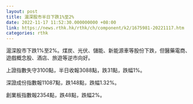 ```yaml
---
layout: post
title: 滬深股市半日下跌1%至2%
date: 2022-11-17 11:52:30.000000000 +08:00
link: https://news.rthk.hk/rthk/ch/component/k2/1675981-20221117.htm
categories: rthk
---
```


滬深股市下跌1%至2%。煤炭、光伏、儲能、新能源車等股份下跌，但醫藥電商、遊戲概念股、酒店、旅遊等逆市向好。

上證指數失守3100點，半日收報3088點，跌31點，跌幅1%。

深證成份指數報11087點，跌148點，跌幅1.32%。

創業板指數報2354點，跌48點，跌幅2%。
